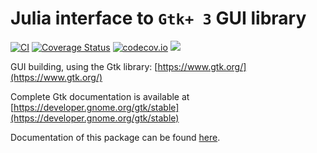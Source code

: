 # Julia interface to `Gtk+ 3` GUI library

[![CI](https://github.com/JuliaGraphics/Gtk.jl/workflows/CI/badge.svg)](https://github.com/JuliaGraphics/Gtk.jl/actions?query=workflow%3ACI)
[![Coverage Status](https://coveralls.io/repos/JuliaGraphics/Gtk.jl/badge.svg)](https://coveralls.io/r/JuliaGraphics/Gtk.jl)
[![codecov.io](https://codecov.io/github/JuliaGraphics/Gtk.jl/coverage.svg?branch=master)](https://codecov.io/github/JuliaGraphics/Gtk.jl?branch=master)
[![](https://img.shields.io/badge/docs-latest-blue.svg)](https://juliagraphics.github.io/Gtk.jl/latest)

GUI building, using the Gtk library: [https://www.gtk.org/](https://www.gtk.org/)

Complete Gtk documentation is available at [https://developer.gnome.org/gtk/stable](https://developer.gnome.org/gtk/stable)

Documentation of this package can be found
[here](https://juliagraphics.github.io/Gtk.jl/latest/).
